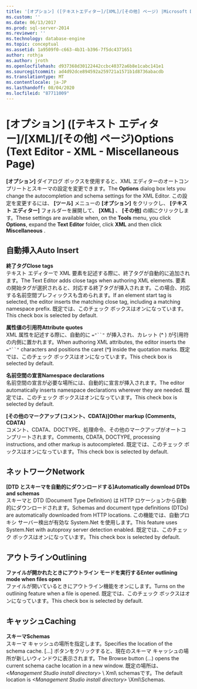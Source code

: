 ```yaml
---
title: '[オプション] ([テキストエディター]/[XML]/[その他] ページ) |Microsoft Docs'
ms.custom: ''
ms.date: 06/13/2017
ms.prod: sql-server-2014
ms.reviewer: ''
ms.technology: database-engine
ms.topic: conceptual
ms.assetid: 1a9509f0-c663-4b31-b396-7f5dc4371651
author: rothja
ms.author: jroth
ms.openlocfilehash: d937368d30122442ccbc40372a6b8e1cabc141e1
ms.sourcegitcommit: ad4d92dce894592a259721a1571b1d8736abacdb
ms.translationtype: MT
ms.contentlocale: ja-JP
ms.lasthandoff: 08/04/2020
ms.locfileid: "87711009"
---
```

# <a name="options-text-editor---xml---miscellaneous-page"></a><span data-ttu-id="cef4a-102">[オプション] ([テキスト エディター]/[XML]/[その他] ページ)</span><span class="sxs-lookup"><span data-stu-id="cef4a-102">Options (Text Editor - XML - Miscellaneous Page)</span></span>

<span data-ttu-id="cef4a-103">**[オプション]** ダイアログ ボックスを使用すると、XML エディターのオートコンプリートとスキーマの設定を変更できます。</span><span class="sxs-lookup"><span data-stu-id="cef4a-103">The **Options** dialog box lets you change the autocompletion and schema settings for the XML Editor.</span></span> <span data-ttu-id="cef4a-104">この設定を変更するには、 **[ツール]** メニューの **[オプション]** をクリックし、 **[テキスト エディター]** フォルダーを展開して、 **[XML]** 、 **[その他]** の順にクリックします。</span><span class="sxs-lookup"><span data-stu-id="cef4a-104">These settings are available when, on the **Tools** menu, you click **Options**, expand the **Text Editor** folder, click **XML** and then click **Miscellaneous** .</span></span>  
  
## <a name="auto-insert"></a><span data-ttu-id="cef4a-105">自動挿入</span><span class="sxs-lookup"><span data-stu-id="cef4a-105">Auto Insert</span></span>  
 <span data-ttu-id="cef4a-106">**終了タグ**</span><span class="sxs-lookup"><span data-stu-id="cef4a-106">**Close tags**</span></span>  
 <span data-ttu-id="cef4a-107">テキスト エディターで XML 要素を記述する際に、終了タグが自動的に追加されます。</span><span class="sxs-lookup"><span data-stu-id="cef4a-107">The Text Editor adds close tags when authoring XML elements.</span></span> <span data-ttu-id="cef4a-108">要素の開始タグが選択されると、対応する終了タグが挿入されます。この場合、対応する名前空間プレフィックスも含められます。</span><span class="sxs-lookup"><span data-stu-id="cef4a-108">If an element start tag is selected, the editor inserts the matching close tag, including a matching namespace prefix.</span></span> <span data-ttu-id="cef4a-109">既定では、このチェック ボックスはオンになっています。</span><span class="sxs-lookup"><span data-stu-id="cef4a-109">This check box is selected by default.</span></span>  
  
 <span data-ttu-id="cef4a-110">**属性値の引用符**</span><span class="sxs-lookup"><span data-stu-id="cef4a-110">**Attribute quotes**</span></span>  
 <span data-ttu-id="cef4a-111">XML 属性を記述する際に、自動的に `="``"` が挿入され、カレット (**^** ) が引用符の内側に置かれます。</span><span class="sxs-lookup"><span data-stu-id="cef4a-111">When authoring XML attributes, the editor inserts the `="``"` characters and positions the caret (**^)** inside the quotation marks.</span></span> <span data-ttu-id="cef4a-112">既定では、このチェック ボックスはオンになっています。</span><span class="sxs-lookup"><span data-stu-id="cef4a-112">This check box is selected by default.</span></span>  
  
 <span data-ttu-id="cef4a-113">**名前空間の宣言**</span><span class="sxs-lookup"><span data-stu-id="cef4a-113">**Namespace declarations**</span></span>  
 <span data-ttu-id="cef4a-114">名前空間の宣言が必要な場所には、自動的に宣言が挿入されます。</span><span class="sxs-lookup"><span data-stu-id="cef4a-114">The editor automatically inserts namespace declarations wherever they are needed.</span></span> <span data-ttu-id="cef4a-115">既定では、このチェック ボックスはオンになっています。</span><span class="sxs-lookup"><span data-stu-id="cef4a-115">This check box is selected by default.</span></span>  
  
 <span data-ttu-id="cef4a-116">**[その他のマークアップ (コメント、CDATA)]**</span><span class="sxs-lookup"><span data-stu-id="cef4a-116">**Other markup (Comments, CDATA)**</span></span>  
 <span data-ttu-id="cef4a-117">コメント、CDATA、DOCTYPE、処理命令、その他のマークアップがオートコンプリートされます。</span><span class="sxs-lookup"><span data-stu-id="cef4a-117">Comments, CDATA, DOCTYPE, processing instructions, and other markup is autocompleted.</span></span> <span data-ttu-id="cef4a-118">既定では、このチェック ボックスはオンになっています。</span><span class="sxs-lookup"><span data-stu-id="cef4a-118">This check box is selected by default.</span></span>  
  
## <a name="network"></a><span data-ttu-id="cef4a-119">ネットワーク</span><span class="sxs-lookup"><span data-stu-id="cef4a-119">Network</span></span>  
 <span data-ttu-id="cef4a-120">**[DTD とスキーマを自動的にダウンロードする]**</span><span class="sxs-lookup"><span data-stu-id="cef4a-120">**Automatically download DTDs and schemas**</span></span>  
 <span data-ttu-id="cef4a-121">スキーマと DTD (Document Type Definition) は HTTP ロケーションから自動的にダウンロードされます。</span><span class="sxs-lookup"><span data-stu-id="cef4a-121">Schemas and document type definitions (DTDs) are automatically downloaded from HTTP locations.</span></span> <span data-ttu-id="cef4a-122">この機能では、自動プロキシ サーバー検出が有効な System.Net を使用します。</span><span class="sxs-lookup"><span data-stu-id="cef4a-122">This feature uses System.Net with autoproxy server detection enabled.</span></span> <span data-ttu-id="cef4a-123">既定では、このチェック ボックスはオンになっています。</span><span class="sxs-lookup"><span data-stu-id="cef4a-123">This check box is selected by default.</span></span>  
  
## <a name="outlining"></a><span data-ttu-id="cef4a-124">アウトライン</span><span class="sxs-lookup"><span data-stu-id="cef4a-124">Outlining</span></span>  
 <span data-ttu-id="cef4a-125">**ファイルが開かれたときにアウトライン モードを実行する**</span><span class="sxs-lookup"><span data-stu-id="cef4a-125">**Enter outlining mode when files open**</span></span>  
 <span data-ttu-id="cef4a-126">ファイルが開いているときにアウトライン機能をオンにします。</span><span class="sxs-lookup"><span data-stu-id="cef4a-126">Turns on the outlining feature when a file is opened.</span></span> <span data-ttu-id="cef4a-127">既定では、このチェック ボックスはオンになっています。</span><span class="sxs-lookup"><span data-stu-id="cef4a-127">This check box is selected by default.</span></span>  
  
## <a name="caching"></a><span data-ttu-id="cef4a-128">キャッシュ</span><span class="sxs-lookup"><span data-stu-id="cef4a-128">Caching</span></span>  
 <span data-ttu-id="cef4a-129">**スキーマ**</span><span class="sxs-lookup"><span data-stu-id="cef4a-129">**Schemas**</span></span>  
 <span data-ttu-id="cef4a-130">スキーマ キャッシュの場所を指定します。</span><span class="sxs-lookup"><span data-stu-id="cef4a-130">Specifies the location of the schema cache.</span></span> <span data-ttu-id="cef4a-131">[...] ボタンをクリックすると、現在のスキーマ キャッシュの場所が新しいウィンドウに表示されます。</span><span class="sxs-lookup"><span data-stu-id="cef4a-131">The Browse button (...) opens the current schema cache location in a new window.</span></span> <span data-ttu-id="cef4a-132">既定の場所は、 *\<Management Studio install directory>* \ Xml\ schemasです。</span><span class="sxs-lookup"><span data-stu-id="cef4a-132">The default location is *\<Management Studio install directory>* \Xml\Schemas.</span></span>  
